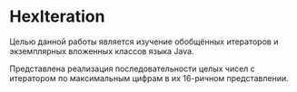# HexIteration
Целью данной работы является изучение обобщённых итераторов и экземплярных вложенных классов языка Java.

Представлена реализация последовательности целых чисел с итератором по максимальным цифрам в их 16-ричном представлении.
